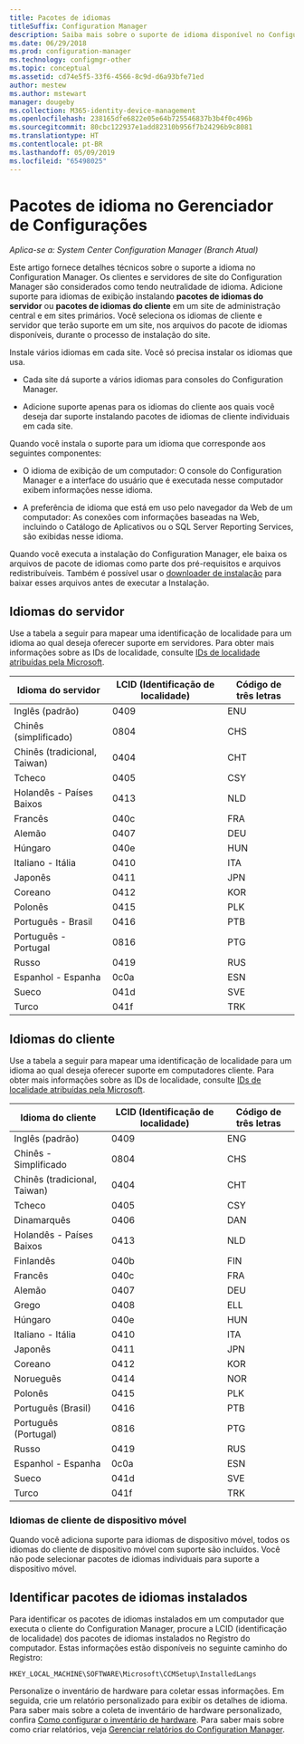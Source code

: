 ```yaml
---
title: Pacotes de idiomas
titleSuffix: Configuration Manager
description: Saiba mais sobre o suporte de idioma disponível no Configuration Manager.
ms.date: 06/29/2018
ms.prod: configuration-manager
ms.technology: configmgr-other
ms.topic: conceptual
ms.assetid: cd74e5f5-33f6-4566-8c9d-d6a93bfe71ed
author: mestew
ms.author: mstewart
manager: dougeby
ms.collection: M365-identity-device-management
ms.openlocfilehash: 238165dfe6822e05e64b725546837b3b4f0c496b
ms.sourcegitcommit: 80cbc122937e1add82310b956f7b24296b9c8081
ms.translationtype: HT
ms.contentlocale: pt-BR
ms.lasthandoff: 05/09/2019
ms.locfileid: "65498025"
---
```

# <a name="language-packs-in-configuration-manager"></a>Pacotes de idioma no Gerenciador de Configurações

*Aplica-se a: System Center Configuration Manager (Branch Atual)*

Este artigo fornece detalhes técnicos sobre o suporte a idioma no Configuration Manager. Os clientes e servidores de site do Configuration Manager são considerados como tendo neutralidade de idioma. Adicione suporte para idiomas de exibição instalando **pacotes de idiomas do servidor** ou **pacotes de idiomas do cliente** em um site de administração central e em sites primários. Você seleciona os idiomas de cliente e servidor que terão suporte em um site, nos arquivos do pacote de idiomas disponíveis, durante o processo de instalação do site.
 
Instale vários idiomas em cada site. Você só precisa instalar os idiomas que usa.  

- Cada site dá suporte a vários idiomas para consoles do Configuration Manager.  

- Adicione suporte apenas para os idiomas do cliente aos quais você deseja dar suporte instalando pacotes de idiomas de cliente individuais em cada site.  

Quando você instala o suporte para um idioma que corresponde aos seguintes componentes:  

- O idioma de exibição de um computador: O console do Configuration Manager e a interface do usuário que é executada nesse computador exibem informações nesse idioma.  

- A preferência de idioma que está em uso pelo navegador da Web de um computador: As conexões com informações baseadas na Web, incluindo o Catálogo de Aplicativos ou o SQL Server Reporting Services, são exibidas nesse idioma.  


Quando você executa a instalação do Configuration Manager, ele baixa os arquivos de pacote de idiomas como parte dos pré-requisitos e arquivos redistribuíveis. Também é possível usar o [downloader de instalação](setup-downloader.md) para baixar esses arquivos antes de executar a Instalação.   



## <a name="server-languages"></a>Idiomas do servidor  

Use a tabela a seguir para mapear uma identificação de localidade para um idioma ao qual deseja oferecer suporte em servidores. Para obter mais informações sobre as IDs de localidade, consulte [IDs de localidade atribuídas pela Microsoft](https://go.microsoft.com/fwlink/p/?LinkId=252609).  

|Idioma do servidor|LCID (Identificação de localidade)|Código de três letras|  
|---------------------|------------------------|-----------------------|  
|Inglês (padrão)|0409|ENU|  
|Chinês (simplificado)|0804|CHS|  
|Chinês (tradicional, Taiwan)|0404|CHT|  
|Tcheco|0405|CSY|  
|Holandês - Países Baixos|0413|NLD|  
|Francês|040c|FRA|  
|Alemão|0407|DEU|  
|Húngaro|040e|HUN|  
|Italiano - Itália|0410|ITA|  
|Japonês|0411|JPN|  
|Coreano|0412|KOR|  
|Polonês|0415|PLK|  
|Português - Brasil|0416|PTB|  
|Português - Portugal|0816|PTG|  
|Russo|0419|RUS|  
|Espanhol - Espanha|0c0a|ESN|  
|Sueco|041d|SVE|  
|Turco|041f|TRK|  



## <a name="client-languages"></a>Idiomas do cliente  

Use a tabela a seguir para mapear uma identificação de localidade para um idioma ao qual deseja oferecer suporte em computadores cliente. Para obter mais informações sobre as IDs de localidade, consulte [IDs de localidade atribuídas pela Microsoft](https://go.microsoft.com/fwlink/p/?LinkId=252609).  

|Idioma do cliente|LCID (Identificação de localidade)|Código de três letras|  
|---------------------|------------------------|-----------------------|  
|Inglês (padrão)|0409|ENG|  
|Chinês - Simplificado|0804|CHS|  
|Chinês (tradicional, Taiwan)|0404|CHT|  
|Tcheco|0405|CSY|  
|Dinamarquês|0406|DAN|  
|Holandês - Países Baixos|0413|NLD|  
|Finlandês|040b|FIN|  
|Francês|040c|FRA|  
|Alemão|0407|DEU|  
|Grego|0408|ELL|  
|Húngaro|040e|HUN|  
|Italiano - Itália|0410|ITA|  
|Japonês|0411|JPN|  
|Coreano|0412|KOR|  
|Norueguês|0414|NOR|  
|Polonês|0415|PLK|  
|Português (Brasil)|0416|PTB|  
|Português (Portugal)|0816|PTG|  
|Russo|0419|RUS|  
|Espanhol - Espanha|0c0a|ESN|  
|Sueco|041d|SVE|  
|Turco|041f|TRK|  


### <a name="mobile-device-client-languages"></a>Idiomas de cliente de dispositivo móvel  
Quando você adiciona suporte para idiomas de dispositivo móvel, todos os idiomas do cliente de dispositivo móvel com suporte são incluídos. Você não pode selecionar pacotes de idiomas individuais para suporte a dispositivo móvel.  



## <a name="identify-installed-language-packs"></a>Identificar pacotes de idiomas instalados  
Para identificar os pacotes de idiomas instalados em um computador que executa o cliente do Configuration Manager, procure a LCID (identificação de localidade) dos pacotes de idiomas instalados no Registro do computador. Estas informações estão disponíveis no seguinte caminho do Registro:  

`HKEY_LOCAL_MACHINE\SOFTWARE\Microsoft\CCMSetup\InstalledLangs`  

Personalize o inventário de hardware para coletar essas informações. Em seguida, crie um relatório personalizado para exibir os detalhes de idioma. Para saber mais sobre a coleta de inventário de hardware personalizado, confira [Como configurar o inventário de hardware](/sccm/core/clients/manage/inventory/configure-hardware-inventory). Para saber mais sobre como criar relatórios, veja [Gerenciar relatórios do Configuration Manager](/sccm/core/servers/manage/operations-and-maintenance-for-reporting#BKMK_ManageReports).  
